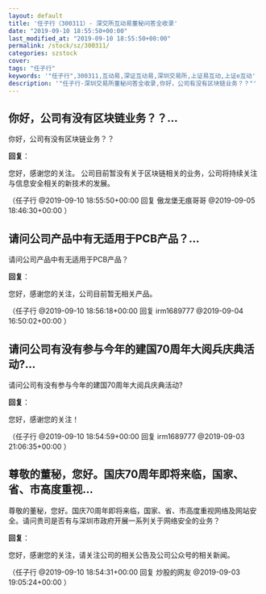 ```yaml
---
layout: default
title: '任子行（300311）- 深交所互动易董秘问答全收录'
date: "2019-09-10 18:55:50+00:00"
last_modified_at: "2019-09-10 18:55:50+00:00"
permalink: /stock/sz/300311/
categories: szstock
cover: 
tags: "任子行"
keywords: '"任子行",300311,互动易,深证互动易,深圳交易所,上证易互动,上证e互动'
description: '"任子行-深圳交易所董秘问答全收录,你好，公司有没有区块链业务？？"'
---
```


## 你好，公司有没有区块链业务？？...

你好，公司有没有区块链业务？？

**回复**：

您好，感谢您的关注。
公司目前暂没有关于区块链相关的业务，公司将持续关注与信息安全相关的新技术的发展。 

（任子行  @2019-09-10 18:55:50+00:00 回复 傲龙堡无痕哥哥  @2019-09-05 18:46:30+00:00 ）

## 请问公司产品中有无适用于PCB产品？...

请问公司产品中有无适用于PCB产品？

**回复**：

您好，感谢您的关注，公司目前暂无相关产品。 

（任子行  @2019-09-10 18:56:18+00:00 回复 irm1689777  @2019-09-04 16:50:02+00:00 ）

## 请问公司有没有参与今年的建国70周年大阅兵庆典活动?...

请问公司有没有参与今年的建国70周年大阅兵庆典活动?

**回复**：

您好，感谢您的关注！ 

（任子行  @2019-09-10 18:54:59+00:00 回复 irm1689777  @2019-09-03 21:06:35+00:00 ）

## 尊敬的董秘，您好。国庆70周年即将来临，国家、省、市高度重视...

尊敬的董秘，您好。国庆70周年即将来临，国家、省、市高度重视网络及网站安全。请问贵司是否有与深圳市政府开展一系列关于网络安全的业务？

**回复**：

您好，感谢您的关注，请关注公司的相关公告及公司公众号的相关新闻。 

（任子行  @2019-09-10 18:54:31+00:00 回复 炒股的网友  @2019-09-03 19:05:24+00:00 ）

